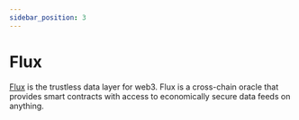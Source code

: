 ```yaml
---
sidebar_position: 3
---
```


# Flux

[Flux](https://runonflux.io/)  is the trustless data layer for web3. Flux is a cross-chain oracle that provides smart contracts with access to economically secure data feeds on anything.